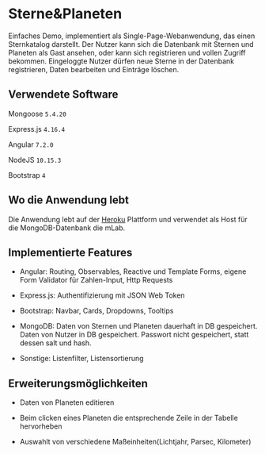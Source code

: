 # Sterne&Planeten

Einfaches Demo, implementiert als Single-Page-Webanwendung, das einen Sternkatalog darstellt. 
Der Nutzer kann sich die Datenbank mit Sternen und Planeten als Gast ansehen, oder kann sich
registrieren und vollen Zugriff bekommen. Eingeloggte Nutzer dürfen 
neue Sterne in der Datenbank registrieren, Daten bearbeiten und Einträge löschen.


## Verwendete Software

Mongoose `5.4.20`

Express.js `4.16.4`

Angular `7.2.0`

NodeJS `10.15.3`

Bootstrap `4`

## Wo die Anwendung lebt

Die Anwendung lebt auf der [Heroku](https://stars-and-planets.herokuapp.com/) 
Plattform und verwendet als Host für die MongoDB-Datenbank die mLab.

## Implementierte Features

- Angular: Routing, Observables, Reactive und Template Forms, eigene Form Validator für Zahlen-Input, Http Requests

- Express.js: Authentifizierung mit JSON Web Token

- Bootstrap: Navbar, Cards, Dropdowns, Tooltips

- MongoDB: Daten von Sternen und Planeten dauerhaft in DB gespeichert. Daten von Nutzer in DB gespeichert. 
Passwort nicht gespeichert, statt dessen salt und hash.

- Sonstige: Listenfilter, Listensortierung


## Erweiterungsmöglichkeiten

- Daten von Planeten editieren

- Beim clicken eines Planeten die entsprechende Zeile in der Tabelle hervorheben

- Auswahlt von verschiedene Maßeinheiten(Lichtjahr, Parsec, Kilometer)



